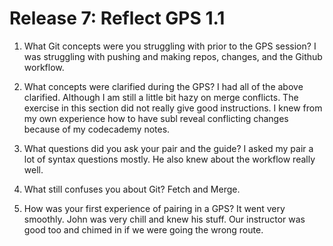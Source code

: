 # Release 7: Reflect GPS 1.1 

1. What Git concepts were you struggling with prior to the GPS session?
	I was struggling with pushing and making repos, changes, and the Github workflow.

2. What concepts were clarified during the GPS?
	I had all of the above clarified. Although I am still a little bit hazy on merge conflicts. The exercise in this section did not really give good instructions. I knew from my own experience how to have subl reveal conflicting changes because of my codecademy notes.

3. What questions did you ask your pair and the guide?
	I asked my pair a lot of syntax questions mostly. He also knew about the workflow really well.

4. What still confuses you about Git?
	Fetch and Merge.

5. How was your first experience of pairing in a GPS?
	It went very smoothly. John was very chill and knew his stuff. Our instructor was good too and chimed in if we were going the wrong route.
